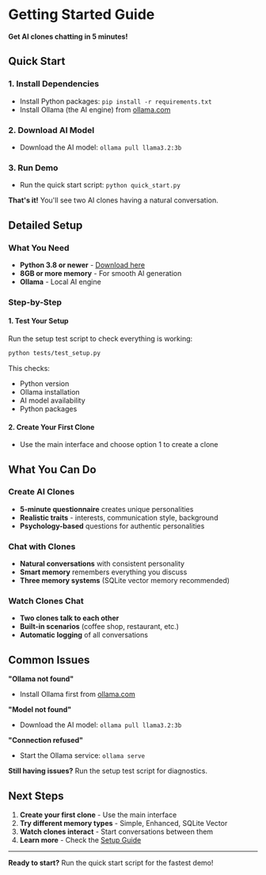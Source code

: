 # Getting Started Guide

**Get AI clones chatting in 5 minutes!**

## Quick Start

### 1. Install Dependencies
- Install Python packages: `pip install -r requirements.txt`
- Install Ollama (the AI engine) from [ollama.com](https://ollama.com/)

### 2. Download AI Model
- Download the AI model: `ollama pull llama3.2:3b`

### 3. Run Demo
- Run the quick start script: `python quick_start.py`

**That's it!** You'll see two AI clones having a natural conversation.

## Detailed Setup

### What You Need
- **Python 3.8 or newer** - [Download here](https://python.org)
- **8GB or more memory** - For smooth AI generation
- **Ollama** - Local AI engine

### Step-by-Step

#### 1. Test Your Setup
Run the setup test script to check everything is working:

```bash
python tests/test_setup.py
```

This checks:
- Python version
- Ollama installation  
- AI model availability
- Python packages

#### 2. Create Your First Clone
- Use the main interface and choose option 1 to create a clone

## What You Can Do

### Create AI Clones
- **5-minute questionnaire** creates unique personalities
- **Realistic traits** - interests, communication style, background
- **Psychology-based** questions for authentic personalities

### Chat with Clones
- **Natural conversations** with consistent personality
- **Smart memory** remembers everything you discuss
- **Three memory systems** (SQLite vector memory recommended)

### Watch Clones Chat
- **Two clones talk to each other**
- **Built-in scenarios** (coffee shop, restaurant, etc.)
- **Automatic logging** of all conversations

## Common Issues

**"Ollama not found"**
- Install Ollama first from [ollama.com](https://ollama.com/)

**"Model not found"**
- Download the AI model: `ollama pull llama3.2:3b`

**"Connection refused"**
- Start the Ollama service: `ollama serve`

**Still having issues?** Run the setup test script for diagnostics.

## Next Steps

1. **Create your first clone** - Use the main interface
2. **Try different memory types** - Simple, Enhanced, SQLite Vector
3. **Watch clones interact** - Start conversations between them
4. **Learn more** - Check the [Setup Guide](./setup-guide.md)

---

**Ready to start?** Run the quick start script for the fastest demo! 
